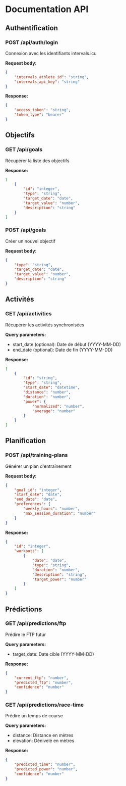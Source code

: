 # Documentation API

## Authentification

### POST /api/auth/login
Connexion avec les identifiants intervals.icu

**Request body:**
```json
{
    "intervals_athlete_id": "string",
    "intervals_api_key": "string"
}
```

**Response:**
```json
{
    "access_token": "string",
    "token_type": "bearer"
}
```

## Objectifs

### GET /api/goals
Récupérer la liste des objectifs

**Response:**
```json
[
    {
        "id": "integer",
        "type": "string",
        "target_date": "date",
        "target_value": "number",
        "description": "string"
    }
]
```

### POST /api/goals
Créer un nouvel objectif

**Request body:**
```json
{
    "type": "string",
    "target_date": "date",
    "target_value": "number",
    "description": "string"
}
```

## Activités

### GET /api/activities
Récupérer les activités synchronisées

**Query parameters:**
- start_date (optional): Date de début (YYYY-MM-DD)
- end_date (optional): Date de fin (YYYY-MM-DD)

**Response:**
```json
[
    {
        "id": "string",
        "type": "string",
        "start_date": "datetime",
        "distance": "number",
        "duration": "number",
        "power": {
            "normalized": "number",
            "average": "number"
        }
    }
]
```

## Planification

### POST /api/training-plans
Générer un plan d'entraînement

**Request body:**
```json
{
    "goal_id": "integer",
    "start_date": "date",
    "end_date": "date",
    "preferences": {
        "weekly_hours": "number",
        "max_session_duration": "number"
    }
}
```

**Response:**
```json
{
    "id": "integer",
    "workouts": [
        {
            "date": "date",
            "type": "string",
            "duration": "number",
            "description": "string",
            "target_power": "number"
        }
    ]
}
```

## Prédictions

### GET /api/predictions/ftp
Prédire le FTP futur

**Query parameters:**
- target_date: Date cible (YYYY-MM-DD)

**Response:**
```json
{
    "current_ftp": "number",
    "predicted_ftp": "number",
    "confidence": "number"
}
```

### GET /api/predictions/race-time
Prédire un temps de course

**Query parameters:**
- distance: Distance en mètres
- elevation: Dénivelé en mètres

**Response:**
```json
{
    "predicted_time": "number",
    "predicted_power": "number",
    "confidence": "number"
}
```